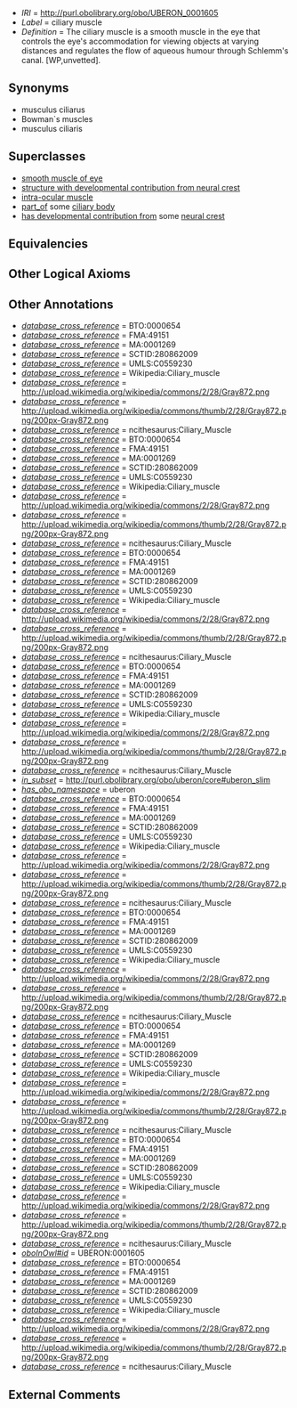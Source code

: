  * *IRI* = http://purl.obolibrary.org/obo/UBERON_0001605
 * *Label* = ciliary muscle
 * *Definition* = The ciliary muscle is a smooth muscle in the eye that controls the eye's accommodation for viewing objects at varying distances and regulates the flow of aqueous humour through Schlemm's canal. [WP,unvetted].

## Synonyms

 * musculus ciliarus
 * Bowman`s muscles
 * musculus ciliaris

## Superclasses

 * [smooth muscle of eye](../../UBERON/86/UBERON_0003386.md)
 * [structure with developmental contribution from neural crest](../../UBERON/14/UBERON_0010314.md)
 * [intra-ocular muscle](../../UBERON/22/UBERON_0011222.md)
 * [part_of](../../BFO/50/BFO_0000050.md) some [ciliary body](../../UBERON/75/UBERON_0001775.md)
 * [has developmental contribution from](../../RO/54/RO_0002254.md) some [neural crest](../../UBERON/42/UBERON_0002342.md)

## Equivalencies


## Other Logical Axioms


## Other Annotations

 * *[database_cross_reference](../../ef/oboInOwl#hasDbXref.md)* = BTO:0000654
 * *[database_cross_reference](../../ef/oboInOwl#hasDbXref.md)* = FMA:49151
 * *[database_cross_reference](../../ef/oboInOwl#hasDbXref.md)* = MA:0001269
 * *[database_cross_reference](../../ef/oboInOwl#hasDbXref.md)* = SCTID:280862009
 * *[database_cross_reference](../../ef/oboInOwl#hasDbXref.md)* = UMLS:C0559230
 * *[database_cross_reference](../../ef/oboInOwl#hasDbXref.md)* = Wikipedia:Ciliary_muscle
 * *[database_cross_reference](../../ef/oboInOwl#hasDbXref.md)* = http://upload.wikimedia.org/wikipedia/commons/2/28/Gray872.png
 * *[database_cross_reference](../../ef/oboInOwl#hasDbXref.md)* = http://upload.wikimedia.org/wikipedia/commons/thumb/2/28/Gray872.png/200px-Gray872.png
 * *[database_cross_reference](../../ef/oboInOwl#hasDbXref.md)* = ncithesaurus:Ciliary_Muscle
 * *[database_cross_reference](../../ef/oboInOwl#hasDbXref.md)* = BTO:0000654
 * *[database_cross_reference](../../ef/oboInOwl#hasDbXref.md)* = FMA:49151
 * *[database_cross_reference](../../ef/oboInOwl#hasDbXref.md)* = MA:0001269
 * *[database_cross_reference](../../ef/oboInOwl#hasDbXref.md)* = SCTID:280862009
 * *[database_cross_reference](../../ef/oboInOwl#hasDbXref.md)* = UMLS:C0559230
 * *[database_cross_reference](../../ef/oboInOwl#hasDbXref.md)* = Wikipedia:Ciliary_muscle
 * *[database_cross_reference](../../ef/oboInOwl#hasDbXref.md)* = http://upload.wikimedia.org/wikipedia/commons/2/28/Gray872.png
 * *[database_cross_reference](../../ef/oboInOwl#hasDbXref.md)* = http://upload.wikimedia.org/wikipedia/commons/thumb/2/28/Gray872.png/200px-Gray872.png
 * *[database_cross_reference](../../ef/oboInOwl#hasDbXref.md)* = ncithesaurus:Ciliary_Muscle
 * *[database_cross_reference](../../ef/oboInOwl#hasDbXref.md)* = BTO:0000654
 * *[database_cross_reference](../../ef/oboInOwl#hasDbXref.md)* = FMA:49151
 * *[database_cross_reference](../../ef/oboInOwl#hasDbXref.md)* = MA:0001269
 * *[database_cross_reference](../../ef/oboInOwl#hasDbXref.md)* = SCTID:280862009
 * *[database_cross_reference](../../ef/oboInOwl#hasDbXref.md)* = UMLS:C0559230
 * *[database_cross_reference](../../ef/oboInOwl#hasDbXref.md)* = Wikipedia:Ciliary_muscle
 * *[database_cross_reference](../../ef/oboInOwl#hasDbXref.md)* = http://upload.wikimedia.org/wikipedia/commons/2/28/Gray872.png
 * *[database_cross_reference](../../ef/oboInOwl#hasDbXref.md)* = http://upload.wikimedia.org/wikipedia/commons/thumb/2/28/Gray872.png/200px-Gray872.png
 * *[database_cross_reference](../../ef/oboInOwl#hasDbXref.md)* = ncithesaurus:Ciliary_Muscle
 * *[database_cross_reference](../../ef/oboInOwl#hasDbXref.md)* = BTO:0000654
 * *[database_cross_reference](../../ef/oboInOwl#hasDbXref.md)* = FMA:49151
 * *[database_cross_reference](../../ef/oboInOwl#hasDbXref.md)* = MA:0001269
 * *[database_cross_reference](../../ef/oboInOwl#hasDbXref.md)* = SCTID:280862009
 * *[database_cross_reference](../../ef/oboInOwl#hasDbXref.md)* = UMLS:C0559230
 * *[database_cross_reference](../../ef/oboInOwl#hasDbXref.md)* = Wikipedia:Ciliary_muscle
 * *[database_cross_reference](../../ef/oboInOwl#hasDbXref.md)* = http://upload.wikimedia.org/wikipedia/commons/2/28/Gray872.png
 * *[database_cross_reference](../../ef/oboInOwl#hasDbXref.md)* = http://upload.wikimedia.org/wikipedia/commons/thumb/2/28/Gray872.png/200px-Gray872.png
 * *[database_cross_reference](../../ef/oboInOwl#hasDbXref.md)* = ncithesaurus:Ciliary_Muscle
 * *[in_subset](../../et/oboInOwl#inSubset.md)* = http://purl.obolibrary.org/obo/uberon/core#uberon_slim
 * *[has_obo_namespace](../../ce/oboInOwl#hasOBONamespace.md)* = uberon
 * *[database_cross_reference](../../ef/oboInOwl#hasDbXref.md)* = BTO:0000654
 * *[database_cross_reference](../../ef/oboInOwl#hasDbXref.md)* = FMA:49151
 * *[database_cross_reference](../../ef/oboInOwl#hasDbXref.md)* = MA:0001269
 * *[database_cross_reference](../../ef/oboInOwl#hasDbXref.md)* = SCTID:280862009
 * *[database_cross_reference](../../ef/oboInOwl#hasDbXref.md)* = UMLS:C0559230
 * *[database_cross_reference](../../ef/oboInOwl#hasDbXref.md)* = Wikipedia:Ciliary_muscle
 * *[database_cross_reference](../../ef/oboInOwl#hasDbXref.md)* = http://upload.wikimedia.org/wikipedia/commons/2/28/Gray872.png
 * *[database_cross_reference](../../ef/oboInOwl#hasDbXref.md)* = http://upload.wikimedia.org/wikipedia/commons/thumb/2/28/Gray872.png/200px-Gray872.png
 * *[database_cross_reference](../../ef/oboInOwl#hasDbXref.md)* = ncithesaurus:Ciliary_Muscle
 * *[database_cross_reference](../../ef/oboInOwl#hasDbXref.md)* = BTO:0000654
 * *[database_cross_reference](../../ef/oboInOwl#hasDbXref.md)* = FMA:49151
 * *[database_cross_reference](../../ef/oboInOwl#hasDbXref.md)* = MA:0001269
 * *[database_cross_reference](../../ef/oboInOwl#hasDbXref.md)* = SCTID:280862009
 * *[database_cross_reference](../../ef/oboInOwl#hasDbXref.md)* = UMLS:C0559230
 * *[database_cross_reference](../../ef/oboInOwl#hasDbXref.md)* = Wikipedia:Ciliary_muscle
 * *[database_cross_reference](../../ef/oboInOwl#hasDbXref.md)* = http://upload.wikimedia.org/wikipedia/commons/2/28/Gray872.png
 * *[database_cross_reference](../../ef/oboInOwl#hasDbXref.md)* = http://upload.wikimedia.org/wikipedia/commons/thumb/2/28/Gray872.png/200px-Gray872.png
 * *[database_cross_reference](../../ef/oboInOwl#hasDbXref.md)* = ncithesaurus:Ciliary_Muscle
 * *[database_cross_reference](../../ef/oboInOwl#hasDbXref.md)* = BTO:0000654
 * *[database_cross_reference](../../ef/oboInOwl#hasDbXref.md)* = FMA:49151
 * *[database_cross_reference](../../ef/oboInOwl#hasDbXref.md)* = MA:0001269
 * *[database_cross_reference](../../ef/oboInOwl#hasDbXref.md)* = SCTID:280862009
 * *[database_cross_reference](../../ef/oboInOwl#hasDbXref.md)* = UMLS:C0559230
 * *[database_cross_reference](../../ef/oboInOwl#hasDbXref.md)* = Wikipedia:Ciliary_muscle
 * *[database_cross_reference](../../ef/oboInOwl#hasDbXref.md)* = http://upload.wikimedia.org/wikipedia/commons/2/28/Gray872.png
 * *[database_cross_reference](../../ef/oboInOwl#hasDbXref.md)* = http://upload.wikimedia.org/wikipedia/commons/thumb/2/28/Gray872.png/200px-Gray872.png
 * *[database_cross_reference](../../ef/oboInOwl#hasDbXref.md)* = ncithesaurus:Ciliary_Muscle
 * *[database_cross_reference](../../ef/oboInOwl#hasDbXref.md)* = BTO:0000654
 * *[database_cross_reference](../../ef/oboInOwl#hasDbXref.md)* = FMA:49151
 * *[database_cross_reference](../../ef/oboInOwl#hasDbXref.md)* = MA:0001269
 * *[database_cross_reference](../../ef/oboInOwl#hasDbXref.md)* = SCTID:280862009
 * *[database_cross_reference](../../ef/oboInOwl#hasDbXref.md)* = UMLS:C0559230
 * *[database_cross_reference](../../ef/oboInOwl#hasDbXref.md)* = Wikipedia:Ciliary_muscle
 * *[database_cross_reference](../../ef/oboInOwl#hasDbXref.md)* = http://upload.wikimedia.org/wikipedia/commons/2/28/Gray872.png
 * *[database_cross_reference](../../ef/oboInOwl#hasDbXref.md)* = http://upload.wikimedia.org/wikipedia/commons/thumb/2/28/Gray872.png/200px-Gray872.png
 * *[database_cross_reference](../../ef/oboInOwl#hasDbXref.md)* = ncithesaurus:Ciliary_Muscle
 * *[oboInOwl#id](../../id/oboInOwl#id.md)* = UBERON:0001605
 * *[database_cross_reference](../../ef/oboInOwl#hasDbXref.md)* = BTO:0000654
 * *[database_cross_reference](../../ef/oboInOwl#hasDbXref.md)* = FMA:49151
 * *[database_cross_reference](../../ef/oboInOwl#hasDbXref.md)* = MA:0001269
 * *[database_cross_reference](../../ef/oboInOwl#hasDbXref.md)* = SCTID:280862009
 * *[database_cross_reference](../../ef/oboInOwl#hasDbXref.md)* = UMLS:C0559230
 * *[database_cross_reference](../../ef/oboInOwl#hasDbXref.md)* = Wikipedia:Ciliary_muscle
 * *[database_cross_reference](../../ef/oboInOwl#hasDbXref.md)* = http://upload.wikimedia.org/wikipedia/commons/2/28/Gray872.png
 * *[database_cross_reference](../../ef/oboInOwl#hasDbXref.md)* = http://upload.wikimedia.org/wikipedia/commons/thumb/2/28/Gray872.png/200px-Gray872.png
 * *[database_cross_reference](../../ef/oboInOwl#hasDbXref.md)* = ncithesaurus:Ciliary_Muscle

## External Comments


